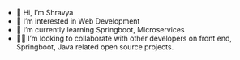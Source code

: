 - 👋 Hi, I’m Shravya
- 👀 I’m interested in Web Development
- 🌱 I’m currently learning Springboot, Microservices
- 💁‍♀️ I’m looking to collaborate with other developers on front end, Springboot, Java related open source projects.

<!---
Shravya7p/Shravya7p is a ✨ special ✨ repository because its `README.md` (this file) appears on your GitHub profile.
You can click the Preview link to take a look at your changes.
--->
